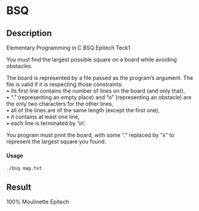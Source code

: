 # BSQ

## Description
Elementary Programming in C BSQ Epitech Teck1

You must find the largest possible square on a board while avoiding obstacles.

The board is represented by a file passed as the program’s argument. The file is valid if it is respecting those
constraints:  
• its first line contains the number of lines on the board (and only that),  
• “.” (representing an empty place) and “o” (representing an obstacle) are the only two characters for the
other lines,  
• all of the lines are of the same length (except the first one),  
• it contains at least one line,  
• each line is terminated by ‘\n’.

You program must print the board, with some “.” replaced by “x” to represent the largest square you found.

#### Usage
    ./bsq map.txt

## Result
100% Moulinette Epitech
